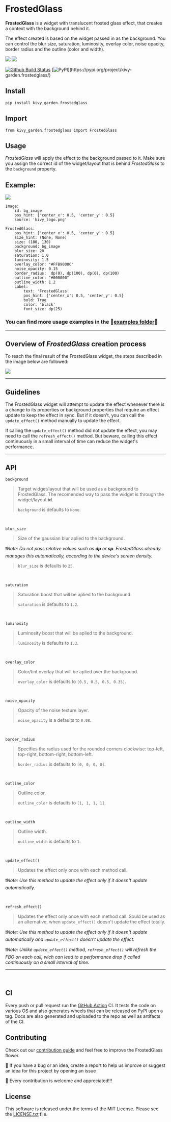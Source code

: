 # FrostedGlass

**FrostedGlass** is a widget with translucent frosted glass effect, that creates a context with the background behind it.

The effect created is based on the widget passed in as the background. You can control the blur size, saturation, luminosity, overlay color, noise opacity, border radius and the outline (color and width).

![](https://github.com/DexerBR/frostedglass/blob/pre-release/doc/images/example_1.png?raw=true)
![](https://github.com/DexerBR/frostedglass/blob/pre-release/doc/images/example_2.gif?raw=true)

[![Github Build Status](https://github.com/kivy-garden/frostedglass/workflows/Garden%20flower/badge.svg)](https://github.com/kivy-garden/frostedglass/actions)
[![PyPI](https://img.shields.io/pypi/v/kivy_garden.frostedglass?)](https://pypi.org/project/kivy-garden.frostedglass/)

## Install
    pip install kivy_garden.frostedglass

## Import
    from kivy_garden.frostedglass import FrostedGlass

## Usage

*FrostedGlass* will apply the effect to the background passed to it. Make sure you assign the correct id of the widget/layout that is behind *FrostedGlass* to the `background` property.

## Example:

<img src="https://github.com/DexerBR/frostedglass/blob/pre-release/doc/images/kivy_example.png?raw=true">

```kvlang
Image:
    id: bg_image
    pos_hint: {'center_x': 0.5, 'center_y': 0.5}
    source: 'kivy_logo.png'

FrostedGlass:
    pos_hint: {'center_x': 0.5, 'center_y': 0.5}
    size_hint: (None, None)
    size: (180, 130)
    background: bg_image
    blur_size: 20
    saturation: 1.0
    luminosity: 1.5
    overlay_color: "#FFB9008C"
    noise_opacity: 0.15
    border_radius:  dp(0), dp(100), dp(0), dp(100)
    outline_color: "#000000"
    outline_width: 1.2
    Label:
        text: 'FrostedGlass'
        pos_hint: {'center_x': 0.5, 'center_y': 0.5}
        bold: True
        color: 'black'
        font_size: dp(25)
```
### You can find more usage examples in the 🔷[examples folder](https://github.com/DexerBR/frostedglass/tree/pre-release/examples)🔷

---

## Overview of *FrostedGlass* creation process

To reach the final result of the FrostedGlass widget, the steps described in the image below are followed:

![](https://github.com/DexerBR/frostedglass/blob/pre-release/doc/images/FrostedgGlass_overview.png?raw=true)

---

## Guidelines
The FrostedGlass widget will attempt to update the effect whenever there is a change to its properties or background properties that require an effect update to keep the effect in sync. But if it doesn't, you can call the `update_effect()` method manually to update the effect.

If calling the `update_effect()` method did not update the effect, you may need to call the `refresh_effect()` method. But beware, calling this effect continuously in a small interval of time can reduce the widget's performance.

---

## **API**

    background

> Target widget/layout that will be used as a background to FrostedGlass.
> The recomended way to pass the widget is through the widget/layout **id**.
> 
> `background` is defaults to `None`.

<br/>

    blur_size

> Size of the gaussian blur aplied to the background.

❗️*Note: Do not pass relative values such as **dp** or **sp**. FrostedGlass already
    manages this automatically, according to the device's screen density.*

> `blur_size` is defaults to `25`.

<br/>

    saturation

> Saturation boost that will be aplied to the background.
> 
> `saturation` is defaults to `1.2`.

<br/>

    luminosity

> Luminosity boost that will be aplied to the background.
> 
> `luminosity` is defaults to `1.3`.


<br/>

    overlay_color

> Color/tint overlay that will be aplied over the background.
> 
> `overlay_color` is defaults to `[0.5, 0.5, 0.5, 0.35]`.

<br/>

    noise_opacity

> Opacity of the noise texture layer.
> 
> `noise_opacity` is a defaults to `0.08`.

<br/>

    border_radius

> Specifies the radius used for the rounded corners clockwise:
> top-left, top-right, bottom-right, bottom-left.
> 
> `border_radius` is defaults to `[0, 0, 0, 0]`.

<br/>

    outline_color

> Outline color.
> 
> `outline_color` is defaults to `[1, 1, 1, 1]`.

<br/>

    outline_width

> Outline width.
> 
> `outline_width` is defaults to `1`.

<br/>



    update_effect()

> Updates the effect only once with each method call.

❗️*Note: Use this method to update the effect only if it doesn't update automatically.*

<br/>

    refresh_effect()

> Updates the effect only once with each method call. Sould be used as an alternative, when `update_effect()` doesn't update the effect totally.

❗️*Note: Use this method to update the effect only if it doesn't update automatically and `update_effect()` doesn't update the effect.*

❗️*Note: Unlike `update_effect()` method, `refresh_effect()` will refresh the FBO on each call, wich can lead to a performance drop if called continuously on a small interval of time.*

---

<br>

CI
--

Every push or pull request run the [GitHub Action](https://github.com/kivy-garden/flower/actions) CI.
It tests the code on various OS and also generates wheels that can be released on PyPI upon a
tag. Docs are also generated and uploaded to the repo as well as artifacts of the CI.

Contributing
--------------

Check out our [contribution guide](CONTRIBUTING.md) and feel free to improve the FrostedGlass flower.

🔴 If you have a bug or an idea, create a report to help us improve or suggest an idea for this project by opening an issue

🔴 Every contribution is welcome and appreciated!!!

License
---------

This software is released under the terms of the MIT License.
Please see the [LICENSE.txt](LICENSE.txt) file.

